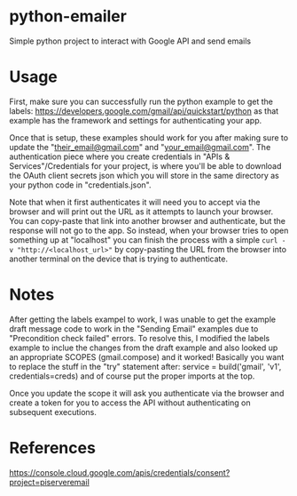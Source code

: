 # python-emailer
Simple python project to interact with Google API and send emails

# Usage
First, make sure you can successfully run the python example to get the labels: https://developers.google.com/gmail/api/quickstart/python as that example has the framework and settings for authenticating your app.

Once that is setup, these examples should work for you after making sure to update the "their_email@gmail.com" and "your_email@gmail.com". The authentication piece where you create credentials in "APIs & Services"/Credentials for your project, is where you'll be able to download the OAuth client secrets json which you will store in the same directory as your python code in "credentials.json".

Note that when it first authenticates it will need you to accept via the browser and will print out the URL as it attempts to launch your browser. You can copy-paste that link into another browser and authenticate, but the response will not go to the app. So instead, when your browser tries to open something up at "localhost" you can finish the process with a simple ```curl -v "http://<localhost_url>"``` by copy-pasting the URL from the browser into another terminal on the device that is trying to authenticate.

# Notes
After getting the labels exampel to work, I was unable to get the example draft message code to work in the "Sending Email" examples due to "Precondition check failed" errors.
To resolve this, I modified the labels example to inclue the changes from the draft example and also looked up an appropriate SCOPES (gmail.compose) and it worked!
Basically you want to replace the stuff in the "try" statement after:  service = build('gmail', 'v1', credentials=creds) and of course put the proper imports at the top.

Once you update the scope it will ask you authenticate via the browser and create a token for you to access the API without authenticating on subsequent executions.

# References
https://console.cloud.google.com/apis/credentials/consent?project=piserveremail

